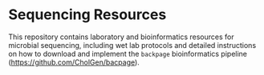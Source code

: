 # Sequencing Resources

This repository contains laboratory and bioinformatics resources for microbial sequencing, including wet lab protocols and detailed instructions on how to download and implement the `backpage` bioinformatics pipeline (https://github.com/CholGen/bacpage). 
